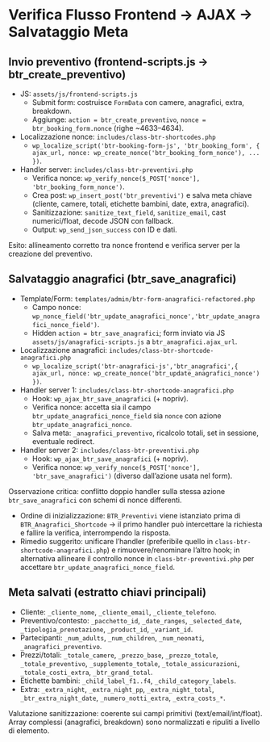 # Verifica Flusso Frontend → AJAX → Salvataggio Meta

## Invio preventivo (frontend-scripts.js → btr_create_preventivo)
- JS: `assets/js/frontend-scripts.js`
  - Submit form: costruisce `FormData` con camere, anagrafici, extra, breakdown.
  - Aggiunge: `action = btr_create_preventivo`, `nonce = btr_booking_form.nonce` (righe ~4633–4634).
- Localizzazione nonce: `includes/class-btr-shortcodes.php`
  - `wp_localize_script('btr-booking-form-js', 'btr_booking_form', { ajax_url, nonce: wp_create_nonce('btr_booking_form_nonce'), ... })`.
- Handler server: `includes/class-btr-preventivi.php`
  - Verifica nonce: `wp_verify_nonce($_POST['nonce'], 'btr_booking_form_nonce')`.
  - Crea post: `wp_insert_post('btr_preventivi')` e salva meta chiave (cliente, camere, totali, etichette bambini, date, extra, anagrafici).
  - Sanitizzazione: `sanitize_text_field`, `sanitize_email`, cast numerici/float, decode JSON con fallback.
  - Output: `wp_send_json_success` con ID e dati.

Esito: allineamento corretto tra nonce frontend e verifica server per la creazione del preventivo.

## Salvataggio anagrafici (btr_save_anagrafici)
- Template/Form: `templates/admin/btr-form-anagrafici-refactored.php`
  - Campo nonce: `wp_nonce_field('btr_update_anagrafici_nonce','btr_update_anagrafici_nonce_field')`.
  - Hidden `action = btr_save_anagrafici`; form inviato via JS `assets/js/anagrafici-scripts.js` a `btr_anagrafici.ajax_url`.
- Localizzazione anagrafici: `includes/class-btr-shortcode-anagrafici.php`
  - `wp_localize_script('btr-anagrafici-js','btr_anagrafici',{ ajax_url, nonce: wp_create_nonce('btr_update_anagrafici_nonce') })`.
- Handler server 1: `includes/class-btr-shortcode-anagrafici.php`
  - Hook: `wp_ajax_btr_save_anagrafici` (+ nopriv).
  - Verifica nonce: accetta sia il campo `btr_update_anagrafici_nonce_field` sia `nonce` con azione `btr_update_anagrafici_nonce`.
  - Salva meta: `_anagrafici_preventivo`, ricalcolo totali, set in sessione, eventuale redirect.
- Handler server 2: `includes/class-btr-preventivi.php`
  - Hook: `wp_ajax_btr_save_anagrafici` (+ nopriv).
  - Verifica nonce: `wp_verify_nonce($_POST['nonce'], 'btr_save_anagrafici')` (diverso dall’azione usata nel form).

Osservazione critica: conflitto doppio handler sulla stessa azione `btr_save_anagrafici` con schemi di nonce differenti.
- Ordine di inizializzazione: `BTR_Preventivi` viene istanziato prima di `BTR_Anagrafici_Shortcode` → il primo handler può intercettare la richiesta e fallire la verifica, interrompendo la risposta.
- Rimedio suggerito: unificare l’handler (preferibile quello in `class-btr-shortcode-anagrafici.php`) e rimuovere/renominare l’altro hook; in alternativa allineare il controllo nonce in `class-btr-preventivi.php` per accettare `btr_update_anagrafici_nonce_field`.

## Meta salvati (estratto chiavi principali)
- Cliente: `_cliente_nome`, `_cliente_email`, `_cliente_telefono`.
- Preventivo/contesto: `_pacchetto_id`, `_date_ranges`, `_selected_date`, `_tipologia_prenotazione`, `_product_id`, `_variant_id`.
- Partecipanti: `_num_adults`, `_num_children`, `_num_neonati`, `_anagrafici_preventivo`.
- Prezzi/totali: `_totale_camere`, `_prezzo_base`, `_prezzo_totale`, `_totale_preventivo`, `_supplemento_totale`, `_totale_assicurazioni`, `_totale_costi_extra`, `_btr_grand_total`.
- Etichette bambini: `_child_label_f1..f4`, `_child_category_labels`.
- Extra: `_extra_night`, `_extra_night_pp`, `_extra_night_total`, `_btr_extra_night_date`, `_numero_notti_extra`, `_extra_costs_*`.

Valutazione sanitizzazione: coerente sui campi primitivi (text/email/int/float). Array complessi (anagrafici, breakdown) sono normalizzati e ripuliti a livello di elemento.

